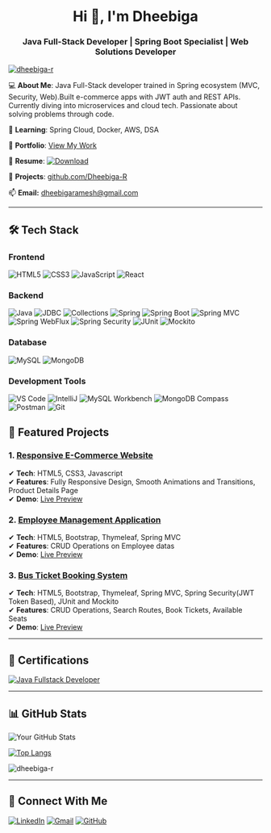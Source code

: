 <h1 align="center">Hi 👋, I'm Dheebiga</h1>
<h3 align="center">Java Full-Stack Developer | Spring Boot Specialist | Web Solutions Developer</h3>

<p align="left"> <a href="https://github.com/ryo-ma/github-profile-trophy"><img src="https://github-profile-trophy.vercel.app/?username=dheebiga-r" alt="dheebiga-r" /></a> </p>

💻 **About Me**: Java Full-Stack developer trained in Spring ecosystem (MVC, Security, Web).Built e-commerce apps with JWT auth and REST APIs. Currently diving into microservices and cloud tech. Passionate about solving problems through code.

🌱 **Learning**: Spring Cloud, Docker, AWS, DSA

🔗 **Portfolio**: [View My Work](https://dheebiga-portfolio.netlify.app/)

📄 **Resume**: [![Download](https://img.shields.io/badge/-Download_Resume-4285F4?style=flat-square&logo=adobeacrobatreader&logoColor=white&verticalAlign=text-bottom)](https://drive.google.com/uc?export=download&id=1D0v88XEtYiWGC50d5alan0xjfTXGy_gv)

📂 **Projects**: [github.com/Dheebiga-R](https://github.com/Dheebiga-R) 

📫 **Email:** dheebigaramesh@gmail.com

---

## 🛠 Tech Stack
### **Frontend**
![HTML5](https://img.shields.io/badge/HTML5-E34F26?style=flat&logo=html5&logoColor=white)
![CSS3](https://img.shields.io/badge/CSS3-1572B6?style=flat&logo=css3&logoColor=white)
![JavaScript](https://img.shields.io/badge/JavaScript-F7DF1E?style=flat&logo=javascript&logoColor=black)
![React](https://img.shields.io/badge/React-61DAFB?style=flat&logo=react&logoColor=black)

### **Backend**
![Java](https://img.shields.io/badge/Java-007396?style=flat&logo=java&logoColor=white)
![JDBC](https://img.shields.io/badge/JDBC-007396?style=flat&logo=java&logoColor=white)
![Collections](https://img.shields.io/badge/Collections-00599C?style=flat&logo=java&logoColor=white)
![Spring](https://img.shields.io/badge/Spring-6DB33F?style=flat&logo=spring&logoColor=white)
![Spring Boot](https://img.shields.io/badge/Spring_Boot-6DB33F?style=flat&logo=springboot&logoColor=white)
![Spring MVC](https://img.shields.io/badge/Spring_MVC-6DB33F?style=flat&logo=spring&logoColor=white)
![Spring WebFlux](https://img.shields.io/badge/Spring_WebFlux-6DB33F?style=flat&logo=spring&logoColor=white)
![Spring Security](https://img.shields.io/badge/Spring_Security-6DB33F?style=flat&logo=springsecurity&logoColor=white)
![JUnit](https://img.shields.io/badge/JUnit5-25A162?style=flat&logo=junit5&logoColor=white)
![Mockito](https://img.shields.io/badge/Mockito-78C257?style=flat&logo=mockito&logoColor=black)

### **Database**
![MySQL](https://img.shields.io/badge/MySQL-4479A1?logo=mysql&logoColor=white)
![MongoDB](https://img.shields.io/badge/MongoDB-47A248?logo=mongodb&logoColor=white)

### **Development Tools**
![VS Code](https://img.shields.io/badge/VS_Code-007ACC?logo=visual-studio-code&logoColor=white)
![IntelliJ](https://img.shields.io/badge/IntelliJ_IDEA-000000?logo=intellij-idea&logoColor=white)
![MySQL Workbench](https://img.shields.io/badge/MySQL_Workbench-4479A1?logo=mysql&logoColor=white)
![MongoDB Compass](https://img.shields.io/badge/MongoDB_Compass-47A248?logo=mongodb&logoColor=white)
![Postman](https://img.shields.io/badge/Postman-FF6C37?logo=postman&logoColor=white)
![Git](https://img.shields.io/badge/Git-F05032?logo=git&logoColor=white)

## 🚀 Featured Projects
### 1. [Responsive E-Commerce Website](https://github.com/Dheebiga-R/Responsive-Ecommerce-website)
✔ **Tech**: HTML5, CSS3, Javascript  
✔ **Features**: Fully Responsive Design, Smooth Animations and Transitions, Product Details Page  
✔ **Demo**: [Live Preview](https://dheebiga-ecommerce-responsive-website.netlify.app/)  

### 2. [Employee Management Application](https://github.com/Dheebiga-R/Mini-project-I)  
✔ **Tech**: HTML5, Bootstrap, Thymeleaf, Spring MVC  
✔ **Features**: CRUD Operations on Employee datas  
✔ **Demo**: [Live Preview](https://drive.google.com/file/d/1b76YSdBWqiQ1BRwtQK-lNsFc9OoXznjG/view)

### 3. [Bus Ticket Booking System](https://github.com/Dheebiga-R/Capstone-project)  
✔ **Tech**: HTML5, Bootstrap, Thymeleaf, Spring MVC, Spring Security(JWT Token Based), JUnit and Mockito  
✔ **Features**: CRUD Operations, Search Routes, Book Tickets, Available Seats  
✔ **Demo**: [Live Preview](https://drive.google.com/file/d/1kvGueiAVnx2jmDumNP_kXoWiEvEGeq5h/view)

---

## 📜 Certifications
[![Java Fullstack Developer](https://img.shields.io/badge/Java_Fullstack-007396?style=for-the-badge&logo=java&logoColor=white)](https://www.guvi.in/certificate?id=u71NI2481474jovg65)

---

## 📊 GitHub Stats
![Your GitHub Stats](https://github-readme-stats.vercel.app/api?username=Dheebiga-R&show_icons=true&theme=radical)

[![Top Langs](https://github-readme-stats.vercel.app/api/top-langs/?username=Dheebiga-R&layout=compact)](https://github.com/Dheebiga-R)

<p><img align="center" src="https://github-readme-streak-stats.herokuapp.com/?user=dheebiga-r&" alt="dheebiga-r" /></p>

---

## 🌟 Connect With Me
[![LinkedIn](https://img.shields.io/badge/LinkedIn-0A66C2?logo=linkedin&logoColor=white)](https://www.linkedin.com/in/dheebiga01/)
[![Gmail](https://img.shields.io/badge/Gmail-D14836?style=flat&logo=gmail&logoColor=white)](mailto:dheebigaramesh@gmail.com)
[![GitHub](https://img.shields.io/badge/GitHub-181717?logo=github&logoColor=white)](https://github.com/Dheebiga-R)


